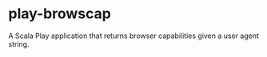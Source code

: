 
play-browscap
=============

A Scala Play application that returns browser capabilities given a user agent string.

